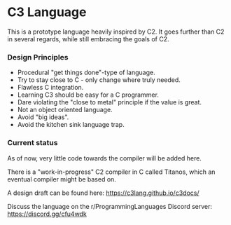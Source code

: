 # C3 Language

This is a prototype language heavily inspired by C2. It goes further than C2 in several regards, while still embracing the goals of C2.

### Design Principles
- Procedural "get things done"-type of language.
- Try to stay close to C - only change where truly needed.
- Flawless C integration.
- Learning C3 should be easy for a C programmer.
- Dare violating the "close to metal" principle if the value is great.
- Not an object oriented language.
- Avoid "big ideas".
- Avoid the kitchen sink language trap.

### Current status

As of now, very little code towards the compiler will be added here.

There is a "work-in-progress" C2 compiler in C called Titanos, which an eventual compiler might be based on.

A design draft can be found here: https://c3lang.github.io/c3docs/

Discuss the language on the r/ProgrammingLanguages Discord server: https://discord.gg/cfu4wdk